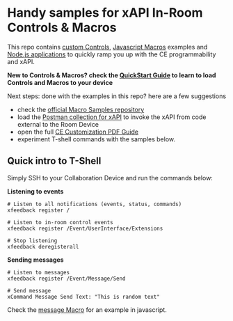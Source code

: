 # Handy samples for xAPI In-Room Controls & Macros

This repo contains [custom Controls](./controls), [Javascript Macros](./macros) examples and [Node.js applications](./jsxapi) to quickly ramp you up with the CE programmability and xAPI. 

**New to Controls & Macros? check the [QuickStart Guide](./docs/QuickStart.md) to learn to load Controls and Macros to your device**

Next steps: done with the examples in this repo? here are a few suggestions
- check the [official Macro Samples repository](https://github.com/CiscoDevNet/roomdevices-macros-samples)
- load the [Postman collection for xAPI](https://github.com/CiscoDevNet/postman-xapi) to invoke the xAPI from code external to the Room Device
- open the full [CE Customization PDF Guide](https://www.cisco.com/c/dam/en/us/td/docs/telepresence/endpoint/ce92/sx-mx-dx-room-kit-customization-guide-ce92.pdf)
- experiment T-shell commands with the samples below.


## Quick intro to T-Shell

Simply SSH to your Collaboration Device and run the commands below:

**Listening to events**


```shell
# Listen to all notifications (events, status, commands)
xfeedback register /
```

```shell
# Listen to in-room control events
xfeedback register /Event/UserInterface/Extensions
```

```shell
# Stop listening
xfeedback deregisterall
```


**Sending messages**

```shell
# Listen to messages
xfeedback register /Event/Message/Send
```

```shell
# Send message
xCommand Message Send Text: "This is random text"
```

Check the [message Macro](macros/8-message.js) for an example in javascript.